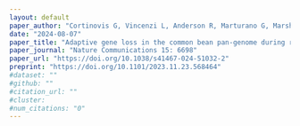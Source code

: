 ```yaml
---
layout: default
paper_author: "Cortinovis G, Vincenzi L, Anderson R, Marturano G, Marsh JI, Bayer PE, Rocchetti L, Frascarelli G, Lanzavecchia G, Pieri A, Benazzo A, Bellucci E, Di Vittori V, Nanni L, Ferreira Fernández JJ, Rosatto M, Aguilar OM, Morrell PL, Rodriguez M, Gioia T, Neumann K, Alvarez Diaz JC, Gratias-Weill A, Klopp C, Geffroy V, Bitocchi E, Delledonne M, Edwards D, Papa R"
date: "2024-08-07"
paper_title: "Adaptive gene loss in the common bean pan-genome during range expansion and domestication"
paper_journal: "Nature Communications 15: 6698"
paper_url: "https://doi.org/10.1038/s41467-024-51032-2"
preprint: "https://doi.org/10.1101/2023.11.23.568464"
#dataset: ""
#github: ""
#citation_url: ""
#cluster:
#num_citations: "0"
---
```

